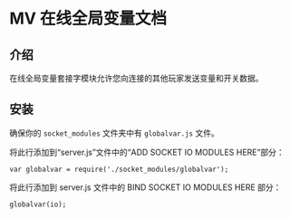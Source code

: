 MV 在线全局变量文档
==========================

介绍
--------------

在线全局变量套接字模块允许您向连接的其他玩家发送变量和开关数据。

安装
--------------

确保你的 `socket_modules` 文件夹中有 `globalvar.js` 文件。

将此行添加到“server.js”文件中的“ADD SOCKET IO MODULES HERE”部分：

`var globalvar = require('./socket_modules/globalvar');`

将此行添加到 server.js 文件中的 BIND SOCKET IO MODULES HERE 部分：

`globalvar(io);`